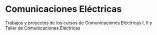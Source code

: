 # Comunicaciones Eléctricas

Trabajos y proyectos de los cursos de Comunicaciones Eléctricas I, II y Taller de Comunicaciones Eléctricas
